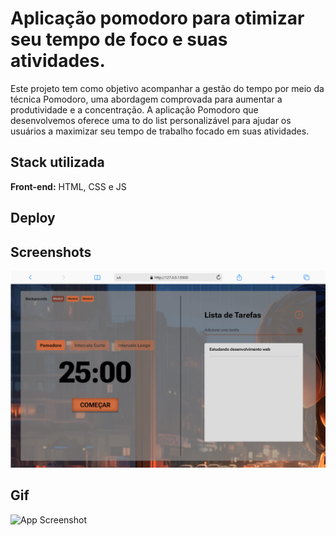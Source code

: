 # Aplicação pomodoro para otimizar seu tempo de foco e suas atividades.

Este projeto tem como objetivo acompanhar a gestão do tempo por meio da técnica Pomodoro, uma abordagem comprovada para aumentar a produtividade e a concentração. A aplicação Pomodoro que desenvolvemos oferece uma to do list personalizável para ajudar os usuários a maximizar seu tempo de trabalho focado em suas atividades.

## Stack utilizada

**Front-end:** HTML, CSS e JS

## Deploy

<!-- [LINK](https://pomodoro-todo-gamma.vercel.app/). -->

## Screenshots

![App Screenshot](./assets/pomodoro.png)

## Gif

![App Screenshot](./assets/projectgifgif.gif)
